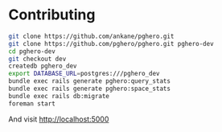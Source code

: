 # Contributing

```sh
git clone https://github.com/ankane/pghero.git
git clone https://github.com/pghero/pghero.git pghero-dev
cd pghero-dev
git checkout dev
createdb pghero_dev
export DATABASE_URL=postgres:///pghero_dev
bundle exec rails generate pghero:query_stats
bundle exec rails generate pghero:space_stats
bundle exec rails db:migrate
foreman start
```

And visit [http://localhost:5000](http://localhost:5000)
